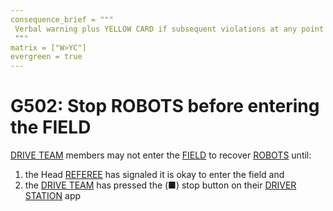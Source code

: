 ```yaml
---
consequence_brief = """
 Verbal warning plus YELLOW CARD if subsequent violations at any point during the event.
 """
matrix = ["W>YC"]
evergreen = true
---
```


# G502: Stop ROBOTS before entering the FIELD

[DRIVE TEAM](!!) members may not enter the [FIELD](!!) to recover [ROBOTS](!!)
until:

1. the Head [REFEREE](!!) has signaled it is okay to enter the field and
2. the [DRIVE TEAM](!!) has pressed the (■) stop button on their [DRIVER
   STATION](!!) app
